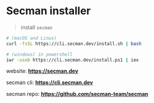 # Secman installer

> install `secman`

```sh
# (macOS and Linux)
curl -fsSL https://cli.secman.dev/install.sh | bash

# (windows) in powershell
iwr -useb https://cli.secman.dev/install.ps1 | iex
```

website: **https://secman.dev**

secman cli: **https://cli.secman.dev**

secman repo: **https://github.com/secman-team/secman**
